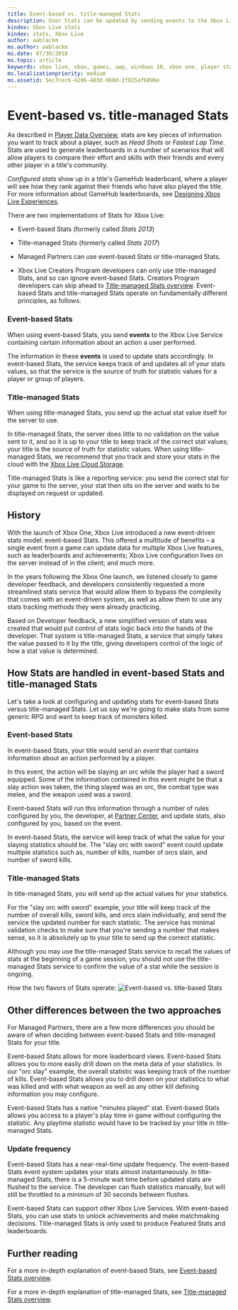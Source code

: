 ```yaml
---
title: Event-based vs. title-managed Stats
description: User Stats can be updated by sending events to the Xbox Live service or by directly calling the Stats API.
kindex: Xbox Live stats
kindex: stats, Xbox Live
author: aablackm
ms.author: aablackm
ms.date: 07/30/2018
ms.topic: article
keywords: xbox live, xbox, games, uwp, windows 10, xbox one, player stats, leaderboards
ms.localizationpriority: medium
ms.assetid: 5ec7cec6-4296-483d-960d-2f025af6896e
---
```


# Event-based vs. title-managed Stats

<!-- renamed file from leaderboards-and-stats-2017/using-player-stats.md -->

As described in [Player Data Overview](../live-playerdata-overview.md), stats are key pieces of information you want to track about a player, such as *Head Shots* or *Fastest Lap Time*.
Stats are used to generate leaderboards in a number of scenarios that will allow players to compare their effort and skills with their friends and every other player in a title's community.

*Configured stats* show up in a title's GameHub leaderboard, where a player will see how they rank against their friends who have also played the title.
For more information about GameHub leaderboards, see [Designing Xbox Live Experiences](../live-designing-experiences.md).

<!-- pinned content blocks are no longer applicable:

The stats that show up in a title's Game Hub are called *Featured stats*, aka *Hero stats*.
In addition to showing up in the Game Hub, as of the Xbox One 1806 update, Featured Stats may also periodically appear in pinned content blocks that users may add to their Home view.
This allows quick access to social leaderboards for directly from the Home view.

Featured Stats are one of several possible items displayed in pinned Content Blocks, so users may not always see them if Microsoft’s content services determine another content item could be more compelling.
-->

There are two implementations of Stats for Xbox Live:
* Event-based Stats (formerly called _Stats 2013_)
* Title-managed Stats (formerly called _Stats 2017_)

* Managed Partners can use event-based Stats or title-managed Stats.

* Xbox Live Creators Program developers can only use title-managed Stats, and so can ignore event-based Stats.
  Creators Program developers can skip ahead to [Title-managed Stats overview](title-managed/live-stats2017.md).
Event-based Stats and title-managed Stats operate on fundamentally different principles, as follows.


### Event-based Stats

When using event-based Stats, you send **events** to the Xbox Live Service containing certain information about an action a user performed.

The information in these **events** is used to update stats accordingly.
In event-based Stats, the service keeps track of and updates all of your stats values, so that the service is the source of truth for statistic values for a player or group of players.


### Title-managed Stats

When using title-managed Stats, you send up the actual stat value itself for the server to use.

In title-managed Stats, the server does little to no validation on the value sent to it, and so it is up to your title to keep track of the correct stat values; your title is the source of truth for statistic values.
When using title-managed Stats, we recommend that you track and store your stats in the cloud with the [Xbox Live Cloud Storage](../../../features/cloud-storage/live-cloud-storage-nav.md).

Title-managed Stats is like a reporting service: you send the correct stat for your game to the server, your stat then sits on the server and waits to be displayed on request or updated.


## History

With the launch of Xbox One, Xbox Live introduced a new event-driven stats model: event-based Stats.
This offered a multitude of benefits – a single event from a game can update data for multiple Xbox Live features, such as leaderboards and achievements; Xbox Live configuration lives on the server instead of in the client; and much more.

In the years following the Xbox One launch, we listened closely to game developer feedback, and developers consistently requested a more streamlined stats service that would allow them to bypass the complexity that comes with an event-driven system, as well as allow them to use any stats tracking methods they were already practicing.

Based on Developer feedback, a new simplified version of stats was created that would put control of stats logic back into the hands of the developer.
That system is title-managed Stats, a service that simply takes the value passed to it by the title, giving developers control of the logic of how a stat value is determined.


## How Stats are handled in event-based Stats and title-managed Stats

Let's take a look at configuring and updating stats for event-based Stats versus title-managed Stats.
Let us say we're going to make stats from some generic RPG and want to keep track of monsters killed.


### Event-based Stats

In event-based Stats, your title would send an *event* that contains information about an action performed by a player.

In this event, the action will be slaying an orc while the player had a sword equipped.
Some of the information contained in this event might be that a slay action was taken, the thing slayed was an orc, the combat type was melee, and the weapon used was a sword.

Event-based Stats will run this information through a number of rules configured by you, the developer, at [Partner Center](https://partner.microsoft.com/dashboard), and update stats, also configured by you, based on the event.

In event-based Stats, the service will keep track of what the value for your slaying statistics should be.
The "slay orc with sword" event could update multiple statistics such as, number of kills, number of orcs slain, and number of sword kills.


### Title-managed Stats

In title-managed Stats, you will send up the actual values for your statistics.

For the "slay orc with sword" example, your title will keep track of the number of overall kills, sword kills, and orcs slain individually, and send the service the updated number for each statistic.
The service has minimal validation checks to make sure that you're sending a number that makes sense, so it is absolutely up to your title to send up the correct statistic.

Although you may use the title-managed Stats service to recall the values of stats at the beginning of a game session, you should not use the title-managed Stats service to confirm the value of a stat while the session is ongoing.

How the two flavors of Stats operate:
![Event-based vs. title-based Stats](live-stats-eb-vs-tm-images/Stats2013-7DiagramColored.jpg)


## Other differences between the two approaches

For Managed Partners, there are a few more differences you should be aware of when deciding between event-based Stats and title-managed Stats for your title.

Event-based Stats allows for more leaderboard views.
Event-based Stats allows you to more easily drill down on the meta data of your statistics.
In our "orc slay" example, the overall statistic was keeping track of the number of kills.
Event-based Stats allows you to drill down on your statistics to what was killed and with what weapon as well as any other kill defining information you may configure.

Event-based Stats has a native "minutes played" stat.
Event-based Stats allows you access to a player's play time in game without configuring the statistic.
Any playtime statistic would have to be tracked by your title in title-managed Stats.


### Update frequency

Event-based Stats has a near-real-time update frequency.
The event-based Stats event system updates your stats almost instantaneously.
In title-managed Stats, there is a 5-minute wait time before updated stats are flushed to the service.
The developer can flush statistics manually, but will still be throttled to a minimum of 30 seconds between flushes.

Event-based Stats can support other Xbox Live Services.
With event-based Stats, you can use stats to unlock achievements and make matchmaking decisions.
Title-managed Stats is only used to produce Featured Stats and leaderboards.


## Further reading

For a more in-depth explanation of event-based Stats, see [Event-based Stats overview](event-based/live-stats-eb-overview.md).

For a more in-depth explanation of title-managed Stats, see [Title-managed Stats overview](title-managed/live-stats2017.md).
